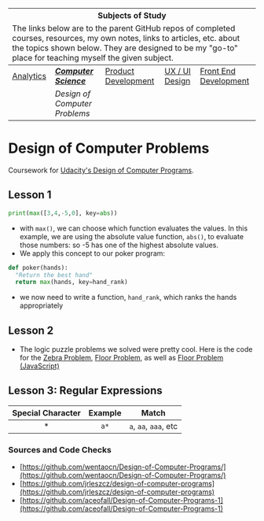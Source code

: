<table>
	<thead>
		<tr>
			<th colspan="5" style="text-align: center;"><strong>Subjects of Study</strong></th>
		</tr>
		<tr>
			<td colspan="5">The links below are to the parent GitHub repos of completed courses, resources, my own notes, links to articles, etc. about the topics shown below. They are designed to be my "go-to" place for teaching myself the given subject.</td>
		</tr>
	</thead>
	<tbody>
		<tr>
			<td><a href="https://github.com/coolinmc6/analytics">Analytics</a></td>
			<td><strong><em><a href="https://github.com/coolinmc6/CS-concepts">Computer Science</a></em></strong></td>
			<td><a href="https://github.com/coolinmc6/design-ux-ui#product-design--development">Product Development</a></td>
			<td><a href="https://github.com/coolinmc6/design-ux-ui">UX / UI Design</a></td>
			<td><a href="https://github.com/coolinmc6/front-end-dev">Front End Development</a></td>
		</tr>
		<tr>
			<td></td>
			<td><em>Design of Computer Problems</em></td>
			<td></td>
			<td></td>
			<td></td>
		</tr>		
	</tbody>
</table>

<a name="top"></a>

# Design of Computer Problems

Coursework for [Udacity's Design of Computer Programs](https://www.udacity.com/course/design-of-computer-programs--cs212).

## Lesson 1

```py
print(max([3,4,-5,0], key=abs))
```
- with `max()`, we can choose which function evaluates the values. In this example, we are using
the absolute value function, `abs()`, to evaluate those numbers: so -5 has one of the highest 
absolute values.
- We apply this concept to our poker program:

```py
def poker(hands):
  "Return the best hand"
  return max(hands, key=hand_rank)
```
- we now need to write a function, `hand_rank`, which ranks the hands appropriately

## Lesson 2

- The logic puzzle problems we solved were pretty cool. Here is the code for the [Zebra Problem](), [Floor Problem](), as
well as [Floor Problem (JavaScript)](https://codepen.io/coolinmc6/pen/qBEPZrM)

## Lesson 3: Regular Expressions

|Special Character|Example|Match|
|:---:|:---:|:---:|
|*|`a*`|`a`, `aa`, `aaa`, etc|


### Sources and Code Checks

- [https://github.com/wentaocn/Design-of-Computer-Programs/](https://github.com/wentaocn/Design-of-Computer-Programs/)
- [https://github.com/jrleszcz/design-of-computer-programs](https://github.com/jrleszcz/design-of-computer-programs)
- [https://github.com/aceofall/Design-of-Computer-Programs-1](https://github.com/aceofall/Design-of-Computer-Programs-1)

